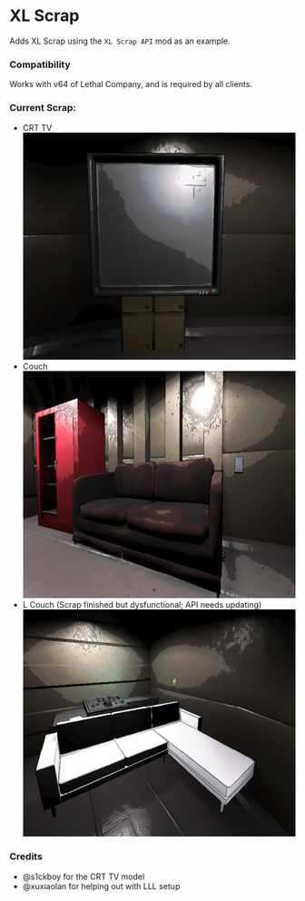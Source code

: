# XL Scrap

Adds XL Scrap using the `XL Scrap API` mod as an example.

### Compatibility

Works with v64 of Lethal Company, and is required by all clients.

### Current Scrap:

- CRT TV
<br/><img alt="CRT TV" src="https://raw.githubusercontent.com/Henit3/XL-Scrap/master/Scrap/crt_tv.png" height="400"/>
- Couch
<br/><img alt="Couch" src="https://raw.githubusercontent.com/Henit3/XL-Scrap/master/Scrap/couch.png" height="400"/>
- L Couch (Scrap finished but dysfunctional; API needs updating)
<br/><img alt="L Couch" src="https://raw.githubusercontent.com/Henit3/XL-Scrap/master/Scrap/l_couch.png" height="400"/>

### Credits

- @s1ckboy for the CRT TV model
- @xuxiaolan for helping out with LLL setup
